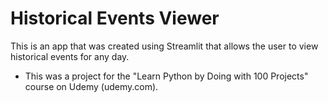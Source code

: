 # Historical Events Viewer

This is an app that was created using Streamlit that
allows the user to view historical events for any day.

* This was a project for the "Learn Python by Doing with 
100 Projects" course on Udemy (udemy.com).
